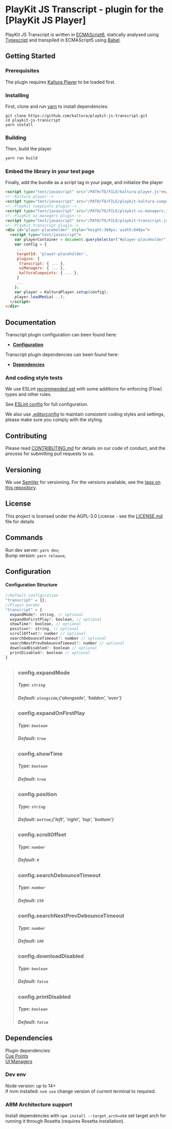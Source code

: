 # PlayKit JS Transcript - plugin for the [PlayKit JS Player]

PlayKit JS Transcript is written in [ECMAScript6], statically analysed using [Typescript] and transpiled in ECMAScript5 using [Babel].

[typescript]: https://www.typescriptlang.org/
[ecmascript6]: https://github.com/ericdouglas/ES6-Learning#articles--tutorials
[babel]: https://babeljs.io

## Getting Started

### Prerequisites

The plugin requires [Kaltura Player] to be loaded first.

[kaltura player]: https://github.com/kaltura/kaltura-player-js

### Installing

First, clone and run [yarn] to install dependencies:

[yarn]: https://yarnpkg.com/lang/en/

```
git clone https://github.com/kaltura/playkit-js-transcript.git
cd playkit-js-transcript
yarn install
```

### Building

Then, build the player

```javascript
yarn run build
```

### Embed the library in your test page

Finally, add the bundle as a script tag in your page, and initialize the player

```html
<script type="text/javascript" src="/PATH/TO/FILE/kaltura-player.js"></script>
<!--Kaltura player-->
<script type="text/javascript" src="/PATH/TO/FILE/playkit-kaltura-cuepoints.js"></script>
<!--PlayKit cuepoints plugin-->
<script type="text/javascript" src="/PATH/TO/FILE/playkit-ui-managers.js"></script>
<!--PlayKit ui-managers plugin-->
<script type="text/javascript" src="/PATH/TO/FILE/playkit-transcript.js"></script>
<!--PlayKit transcript plugin-->
<div id="player-placeholder" style="height:360px; width:640px">
  <script type="text/javascript">
    var playerContainer = document.querySelector("#player-placeholder");
    var config = {
     ...
     targetId: 'player-placeholder',
     plugins: {
      transcript: { ... },
      uiManagers: { ... },
      kalturaCuepoints: { ... },
     }
     ...
    };
    var player = KalturaPlayer.setup(config);
    player.loadMedia(...);
  </script>
</div>
```

## Documentation

Transcript plugin configuration can been found here:

- **[Configuration](#configuration)**

Transcript plugin dependencies can been found here:

- **[Dependencies](#dependencies)**

### And coding style tests

We use ESLint [recommended set](http://eslint.org/docs/rules/) with some additions for enforcing [Flow] types and other rules.

See [ESLint config](.eslintrc.json) for full configuration.

We also use [.editorconfig](.editorconfig) to maintain consistent coding styles and settings, please make sure you comply with the styling.

## Contributing

Please read [CONTRIBUTING.md](https://gist.github.com/PurpleBooth/b24679402957c63ec426) for details on our code of conduct, and the process for submitting pull requests to us.

## Versioning

We use [SemVer](http://semver.org/) for versioning. For the versions available, see the [tags on this repository](https://github.com/kaltura/playkit-js-transcript/tags).

## License

This project is licensed under the AGPL-3.0 License - see the [LICENSE.md](LICENSE.md) file for details

## Commands

Run dev server: `yarn dev`;<br/>
Bump version: `yarn release`;<br/>

<a name="configuration"></a>
## Configuration

#### Configuration Structure

```js
//Default configuration
"transcript" = {};
//Plugin params
"transcript" = {
  expandMode?: string, // optional
  expandOnFirstPlay?: boolean, // optional
  showTime?: boolean, // optional
  position?: string, // optional
  scrollOffset?: number // optional
  searchDebounceTimeout?: number // optional
  searchNextPrevDebounceTimeout?: number // optional
  downloadDisabled?: boolean // optional
  printDisabled?: boolean // optional
}
```
##

> ### config.expandMode
>
> ##### Type: `string`
>
> ##### Default: `alongside`;(‘alongside', ‘hidden’, 'over’)
>

##

> ### config.expandOnFirstPlay
>
> ##### Type: `boolean`
>
> ##### Default: `true`
>

##

> ### config.showTime
>
> ##### Type: `boolean`
>
> ##### Default: `true`
>

##

> ### config.position
>
> ##### Type: `string`
>
> ##### Default: `bottom`;(‘left’, ‘right', ‘top’, 'bottom’)
>

##

> ### config.scrollOffset
>
> ##### Type: `number`
>
> ##### Default: `0`
>

##

> ### config.searchDebounceTimeout
>
> ##### Type: `number`
>
> ##### Default: `250`
>

##

> ### config.searchNextPrevDebounceTimeout
>
> ##### Type: `number`
>
> ##### Default: `100`
>

##

> ### config.downloadDisabled
>
> ##### Type: `boolean`
>
> ##### Default: `false`
>

##

> ### config.printDisabled
>
> ##### Type: `boolean`
>
> ##### Default: `false`
>

<a name="dependencies"></a>
## Dependencies

Plugin dependencies:<br/>
<a href="https://github.com/kaltura/playkit-js-kaltura-cuepoints">Cue Points</a><br/>
<a href="https://github.com/kaltura/playkit-js-ui-managers">UI Managers</a>

### Dev env

Node version: up to 14+<br/>
If nvm installed: `nvm use` change version of current terminal to required.<br/>

### ARM Architecture support

Install dependencies with `npm install --target_arch=x64` set target arch for running it through Rosetta (requires Rosetta installation).<br/>
